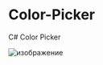 # Color-Picker
C# Color Picker

![изображение](https://github.com/hexsparky/Color-Picker/assets/111631956/34b057a9-d6be-4914-9e3b-65c25f49650c)
